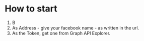 # How to start #

  1. B
  1. As Address - give your facebook name - as written in the url.
  1. As the Token, get one from Graph API Explorer.